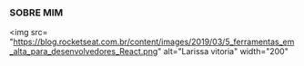 ### SOBRE MIM


<img src= "https://blog.rocketseat.com.br/content/images/2019/03/5_ferramentas_em_alta_para_desenvolvedores_React.png" alt="Larissa vitoria" width="200" 